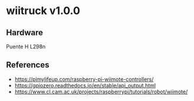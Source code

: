 # wiitruck v1.0.0

## Hardware
Puente H L298n

## References
* https://pimylifeup.com/raspberry-pi-wiimote-controllers/
* https://gpiozero.readthedocs.io/en/stable/api_output.html
* https://www.cl.cam.ac.uk/projects/raspberrypi/tutorials/robot/wiimote/
